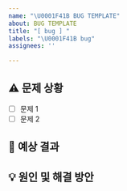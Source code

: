 ```yaml
---
name: "\U0001F41B BUG TEMPLATE"
about: BUG TEMPLATE
title: "[ bug ] "
labels: "\U0001F41B bug"
assignees: ''

---
```


## ⚠️ 문제 상황
- [ ] 문제 1
- [ ] 문제 2

## 🔎 예상 결과
<!-- 예상했던 정상적인 결과가 어떤 것이었는지 설명해 주세요 -->

## 💡 원인 및 해결 방안
<!-- 문제 원인과 해결 방안, 참고 자료 등을 첨부해 주세요 -->
